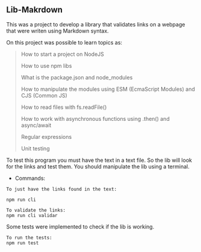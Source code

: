 ## Lib-Makrdown

This was a project to develop a library that validates links on a webpage that were writen using Markdown syntax.

On this project was possible to learn topics as:

> How to start a project on NodeJS
> 
> How to use npm libs
> 
> What is the package.json and node_modules
>
> How to manipulate the modules using ESM (EcmaScript Modules) and CJS (Common JS)
> 
>  How to read files with fs.readFile()
>  
>  How to work with asynchronous functions using .then() and async/await
>  
>  Regular expressions
>  
>  Unit testing


To test this program you must have the text in a text file. So the lib will look for the links and test them. You should manipulate the lib using a terminal.


 - Commands:
```
To just have the links found in the text:

npm run cli
```

```
To validate the links:
npm run cli validar
```

Some tests were implemented to check if the lib is working.  
```
To run the tests:
npm run test
```

